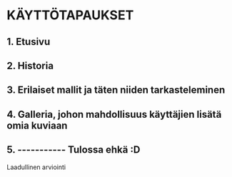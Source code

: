  # KÄYTTÖTAPAUKSET

## 1. Etusivu
## 2. Historia
## 3. Erilaiset mallit ja täten niiden tarkasteleminen
## 4. Galleria, johon mahdollisuus käyttäjien lisätä omia kuviaan
## 5. ----------- Tulossa ehkä :D



Laadullinen arviointi
